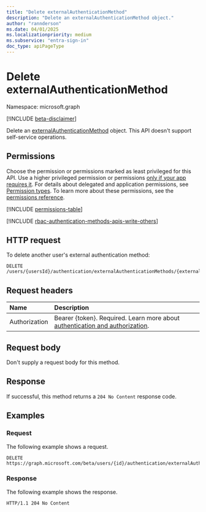 ```yaml
---
title: "Delete externalAuthenticationMethod"
description: "Delete an externalAuthenticationMethod object."
author: "rannderson"
ms.date: 04/01/2025
ms.localizationpriority: medium
ms.subservice: "entra-sign-in"
doc_type: apiPageType
---
```


# Delete externalAuthenticationMethod

Namespace: microsoft.graph

[!INCLUDE [beta-disclaimer](../../includes/beta-disclaimer.md)]

Delete an [externalAuthenticationMethod](../resources/externalauthenticationmethod.md) object. This API doesn't support self-service operations.

## Permissions

Choose the permission or permissions marked as least privileged for this API. Use a higher privileged permission or permissions [only if your app requires it](/graph/permissions-overview#best-practices-for-using-microsoft-graph-permissions). For details about delegated and application permissions, see [Permission types](/graph/permissions-overview#permission-types). To learn more about these permissions, see the [permissions reference](/graph/permissions-reference).

<!-- {
  "blockType": "permissions",
  "name": "authentication-delete-externalauthenticationmethods-2-permissions"
} -->
[!INCLUDE [permissions-table](../includes/permissions/authentication-delete-externalauthenticationmethods-2-permissions.md)]

[!INCLUDE [rbac-authentication-methods-apis-write-others](../includes/rbac-for-apis/rbac-authentication-methods-apis-write-others.md)]

## HTTP request

To delete another user's external authentication method:
<!-- { "blockType": "ignored" } -->
``` http
DELETE /users/{usersId}/authentication/externalAuthenticationMethods/{externalAuthenticationMethodId}/$ref
```

## Request headers

|Name|Description|
|:---|:---|
|Authorization|Bearer {token}. Required. Learn more about [authentication and authorization](/graph/auth/auth-concepts).|

## Request body

Don't supply a request body for this method.

## Response

If successful, this method returns a `204 No Content` response code.

## Examples

### Request

The following example shows a request.
<!-- {
  "blockType": "request",
  "name": "delete_externalauthenticationmethod"
}
-->
``` http
DELETE https://graph.microsoft.com/beta/users/{id}/authentication/externalAuthenticationMethods/{externalAuthenticationMethodId}/$ref
```


### Response

The following example shows the response.
<!-- {
  "blockType": "response",
  "truncated": true
}
-->
``` http
HTTP/1.1 204 No Content
```

